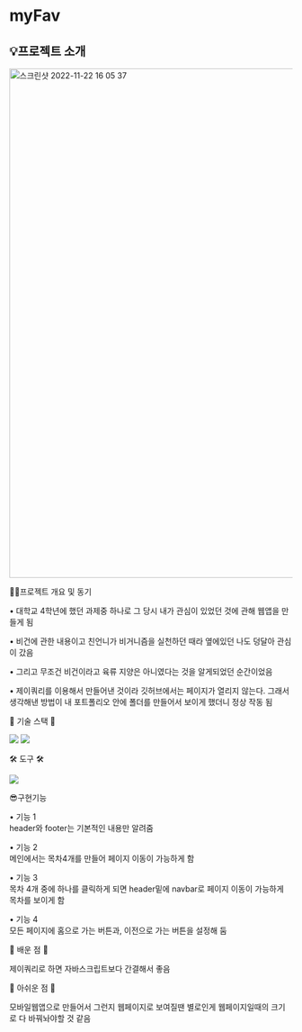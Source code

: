 # myFav
<h2>💡프로젝트 소개</h2>
<img width="905" alt="스크린샷 2022-11-22 16 05 37" src="https://user-images.githubusercontent.com/62044613/203247729-559fdec5-bee7-41fc-820c-5e57604b705d.png">

✍🏻프로젝트 개요 및 동기 

• 대학교 4학년에 했던 과제중 하나로 그 당시 내가 관심이 있었던 것에 관해 웹앱을 만들게 됨

• 비건에 관한 내용이고 친언니가 비거니즘을 실천하던 때라 옆에있던 나도 덩달아 관심이 갔음

• 그리고 무조건 비건이라고 육류 지양은 아니였다는 것을 알게되었던 순간이었음

• 제이쿼리를 이용해서 만들어낸 것이라 깃허브에서는 페이지가 열리지 않는다. 그래서 생각해낸 방법이 내 포트폴리오 안에 폴더를 만들어서 보이게 했더니 정상 작동 됨 


🎀 기술 스택 🎀 

<img src="https://img.shields.io/badge/HTML5-E34F26?style=flat-square&logo=html5&logoColor=white"/> <img src="https://img.shields.io/badge/JQUERY-1572B6?style=flat-square&logo=jquery&logoColor=white"/> 

🛠 도구 🛠 

<img src="https://img.shields.io/badge/Visual Studio Code-007ACC?style=flat-square&logo=visualstudiocode&logoColor=white"/>

😎구현기능

• 기능 1 </br>
 header와 footer는 기본적인 내용만 알려줌

• 기능 2</br>
메인에서는 목차4개를 만들어 페이지 이동이 가능하게 함

• 기능 3</br>
목차 4개 중에 하나를 클릭하게 되면 header밑에 navbar로 페이지 이동이 가능하게 목차를 보이게 함

• 기능 4 </br>
모든 페이지에 홈으로 가는 버튼과, 이전으로 가는 버튼을 설정해 둠


🫠 배운 점 🫠

제이쿼리로 하면 자바스크립트보다 간결해서 좋음

🫠 아쉬운 점 🫠

모바일웹앱으로 만들어서 그런지 웹페이지로 보여질땐 별로인게 웹페이지일때의 크기로 다 바꿔놔야할 것 같음



